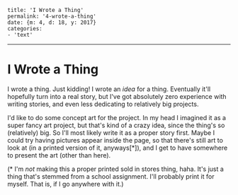 
    title: 'I Wrote a Thing'
    permalink: '4-wrote-a-thing'
    date: {m: 4, d: 18, y: 2017}
    categories:
    - 'text'

---

# I Wrote a Thing

I wrote a thing. Just kidding! I wrote an *idea* for a thing. Eventually it'll
hopefully turn into a real story, but I've got absolutely zero experience with
writing stories, and even less dedicating to relatively big projects.

I'd like to do some concept art for the project. In my head I imagined it as a
super fancy art project, but that's kind of a crazy idea, since the thing's so
(relatively) big. So I'll most likely write it as a proper story first. Maybe I
could try having pictures appear inside the page, so that there's still art to
look at (in a printed version of it, anyways[\*]), and I get to have somewhere
to present the art (other than here).

(\* I'm *not* making this a proper printed sold in stores thing, haha. It's
just a thing that's stemmed from a school assignment. I'll probably print it
for myself. That is, if I go anywhere with it.)
